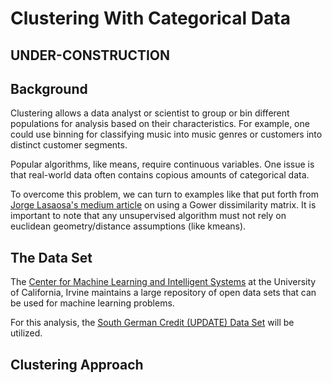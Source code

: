 # Clustering With Categorical Data

## UNDER-CONSTRUCTION

## Background

Clustering allows a data analyst or scientist to group or bin different populations for analysis based on their characteristics. For example, one could use binning for classifying music into music genres or customers into distinct customer segments.

Popular algorithms, like means, require continuous variables. One issue is that real-world data often contains copious amounts of categorical data. 

To overcome this problem, we can turn to examples like that put forth from [Jorge Lasaosa's medium article](https://towardsdatascience.com/clustering-on-numerical-and-categorical-features-6e0ebcf1cbad) on using a Gower dissimilarity matrix. It is important to note that any unsupervised algorithm must not rely on euclidean geometry/distance assumptions (like kmeans). 

## The Data Set

The [Center for Machine Learning and Intelligent Systems](https://archive.ics.uci.edu/ml/index.php) at the University of California, Irvine maintains a large repository of open data sets that can be used for machine learning problems. 

For this analysis, the [South German Credit (UPDATE) Data Set](https://archive.ics.uci.edu/ml/datasets/South+German+Credit+%28UPDATE%29#) will be utilized.

## Clustering Approach


